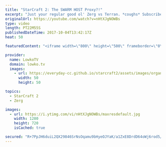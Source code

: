 ```yaml
---
title: "StarCraft 2: The SWARM HOST Proxy?!"
excerpt: "Just your regular good ol' Zerg vs Terran. *coughs* Subscribe for more videos: http://lowko.tv/youtube More StarCraft 2 casts: https://goo.gl/mA3c6U  In this match of Zerg versus Terran the Zerg decides to go for quite a strange rush. Instead of building his first base close to his main Hatchery, he"
originalUrl: https://youtube.com/watch?v=nHtXJgNOWBs
type: video
length: PT22M55S
publishedDateTime: 2017-10-04T13:42:17Z
heat: 50

featuredContent: "<iframe width=\"800\" height=\"500\" frameborder=\"0\" src=\"https://www.youtube.com/embed/nHtXJgNOWBs\" allow=\"accelerometer; autoplay; encrypted-media; gyroscope; picture-in-picture\" allowfullscreen></iframe>"

provider:
  name: LowkoTV
  domain: lowko.tv
  images:
    - url: https://everyday-cc.github.io/starcraft2/assets/images/organizations/lowko.tv-50x50.jpg
      width: 50
      height: 50

topics:
  - StarCraft 2
  - Zerg

images:
  - url: https://i.ytimg.com/vi/nHtXJgNOWBs/maxresdefault.jpg
    width: 1280
    height: 720
    isCached: true

secured: "R+7PpJH6duiL2QX29846SrNsOqamu9bHyeOJYaK/a1ZxE8DrdD64oWj6rod5/q+lnKj+NrHwWgWxCNIkYBCviU84qQGh2L8oANecVaeu/Lt8An6cyh9LK8OqC1GDx7/fC3U1beIZFl15g8BSEP8gDOjsa2sZVv1H6yK/HLszNG1++wqSDCgVUDWoremPCtl6Y7UM6qXykzH9Xa0+xS9LIHdFp9TN6CxGo+luKH0b/9e4Oiri3/LB8Kadx1GeY6xbBNrIx+naxUCQ7MeVRaDt8L8/CKFvO2Wsa/zT0aS91jgpp1JrEc3IWYigLDB751m2Jerf9O/qCmLq6XGG/VSKJAtNv8cUomlQyUb5Mb6esusaFEKIA/yjbDyyy0YWj0FoGE/+S8USOVOYWgTshkn5Iq9oQXxV6rrNVRIQQn+n8C/TxHKZ9u1kaBFlBPxIje2+;WrBMFna72oddzVDx66ADWQ=="
---
```


